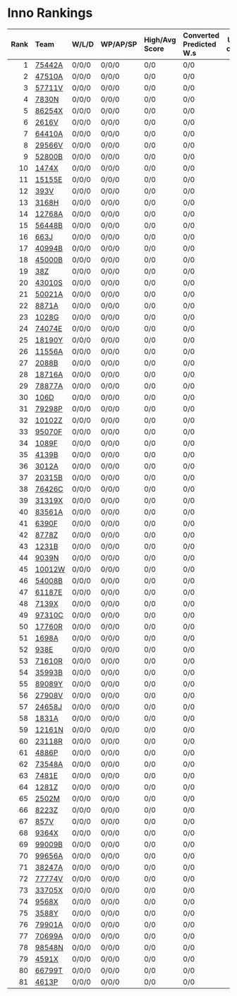 # Inno Rankings

|   Rank | Team                  | W/L/D   | WP/AP/SP   | High/Avg Score   | Converted Predicted W.s   |   Upsets caused |   Match difficuly sum |
|-------:|:----------------------|:--------|:-----------|:-----------------|:--------------------------|----------------:|----------------------:|
|      1 | [75442A](./75442A.md) | 0/0/0   | 0/0/0      | 0/0              | 0/0                       |               0 |                     0 |
|      2 | [47510A](./47510A.md) | 0/0/0   | 0/0/0      | 0/0              | 0/0                       |               0 |                     0 |
|      3 | [57711V](./57711V.md) | 0/0/0   | 0/0/0      | 0/0              | 0/0                       |               0 |                     0 |
|      4 | [7830N](./7830N.md)   | 0/0/0   | 0/0/0      | 0/0              | 0/0                       |               0 |                     0 |
|      5 | [86254X](./86254X.md) | 0/0/0   | 0/0/0      | 0/0              | 0/0                       |               0 |                     0 |
|      6 | [2616V](./2616V.md)   | 0/0/0   | 0/0/0      | 0/0              | 0/0                       |               0 |                     0 |
|      7 | [64410A](./64410A.md) | 0/0/0   | 0/0/0      | 0/0              | 0/0                       |               0 |                     0 |
|      8 | [29566V](./29566V.md) | 0/0/0   | 0/0/0      | 0/0              | 0/0                       |               0 |                     0 |
|      9 | [52800B](./52800B.md) | 0/0/0   | 0/0/0      | 0/0              | 0/0                       |               0 |                     0 |
|     10 | [1474X](./1474X.md)   | 0/0/0   | 0/0/0      | 0/0              | 0/0                       |               0 |                     0 |
|     11 | [15155E](./15155E.md) | 0/0/0   | 0/0/0      | 0/0              | 0/0                       |               0 |                     0 |
|     12 | [393V](./393V.md)     | 0/0/0   | 0/0/0      | 0/0              | 0/0                       |               0 |                     0 |
|     13 | [3168H](./3168H.md)   | 0/0/0   | 0/0/0      | 0/0              | 0/0                       |               0 |                     0 |
|     14 | [12768A](./12768A.md) | 0/0/0   | 0/0/0      | 0/0              | 0/0                       |               0 |                     0 |
|     15 | [56448B](./56448B.md) | 0/0/0   | 0/0/0      | 0/0              | 0/0                       |               0 |                     0 |
|     16 | [663J](./663J.md)     | 0/0/0   | 0/0/0      | 0/0              | 0/0                       |               0 |                     0 |
|     17 | [40994B](./40994B.md) | 0/0/0   | 0/0/0      | 0/0              | 0/0                       |               0 |                     0 |
|     18 | [45000B](./45000B.md) | 0/0/0   | 0/0/0      | 0/0              | 0/0                       |               0 |                     0 |
|     19 | [38Z](./38Z.md)       | 0/0/0   | 0/0/0      | 0/0              | 0/0                       |               0 |                     0 |
|     20 | [43010S](./43010S.md) | 0/0/0   | 0/0/0      | 0/0              | 0/0                       |               0 |                     0 |
|     21 | [50021A](./50021A.md) | 0/0/0   | 0/0/0      | 0/0              | 0/0                       |               0 |                     0 |
|     22 | [8871A](./8871A.md)   | 0/0/0   | 0/0/0      | 0/0              | 0/0                       |               0 |                     0 |
|     23 | [1028G](./1028G.md)   | 0/0/0   | 0/0/0      | 0/0              | 0/0                       |               0 |                     0 |
|     24 | [74074E](./74074E.md) | 0/0/0   | 0/0/0      | 0/0              | 0/0                       |               0 |                     0 |
|     25 | [18190Y](./18190Y.md) | 0/0/0   | 0/0/0      | 0/0              | 0/0                       |               0 |                     0 |
|     26 | [11556A](./11556A.md) | 0/0/0   | 0/0/0      | 0/0              | 0/0                       |               0 |                     0 |
|     27 | [2088B](./2088B.md)   | 0/0/0   | 0/0/0      | 0/0              | 0/0                       |               0 |                     0 |
|     28 | [18716A](./18716A.md) | 0/0/0   | 0/0/0      | 0/0              | 0/0                       |               0 |                     0 |
|     29 | [78877A](./78877A.md) | 0/0/0   | 0/0/0      | 0/0              | 0/0                       |               0 |                     0 |
|     30 | [106D](./106D.md)     | 0/0/0   | 0/0/0      | 0/0              | 0/0                       |               0 |                     0 |
|     31 | [79298P](./79298P.md) | 0/0/0   | 0/0/0      | 0/0              | 0/0                       |               0 |                     0 |
|     32 | [10102Z](./10102Z.md) | 0/0/0   | 0/0/0      | 0/0              | 0/0                       |               0 |                     0 |
|     33 | [95070F](./95070F.md) | 0/0/0   | 0/0/0      | 0/0              | 0/0                       |               0 |                     0 |
|     34 | [1089F](./1089F.md)   | 0/0/0   | 0/0/0      | 0/0              | 0/0                       |               0 |                     0 |
|     35 | [4139B](./4139B.md)   | 0/0/0   | 0/0/0      | 0/0              | 0/0                       |               0 |                     0 |
|     36 | [3012A](./3012A.md)   | 0/0/0   | 0/0/0      | 0/0              | 0/0                       |               0 |                     0 |
|     37 | [20315B](./20315B.md) | 0/0/0   | 0/0/0      | 0/0              | 0/0                       |               0 |                     0 |
|     38 | [76426C](./76426C.md) | 0/0/0   | 0/0/0      | 0/0              | 0/0                       |               0 |                     0 |
|     39 | [31319X](./31319X.md) | 0/0/0   | 0/0/0      | 0/0              | 0/0                       |               0 |                     0 |
|     40 | [83561A](./83561A.md) | 0/0/0   | 0/0/0      | 0/0              | 0/0                       |               0 |                     0 |
|     41 | [6390F](./6390F.md)   | 0/0/0   | 0/0/0      | 0/0              | 0/0                       |               0 |                     0 |
|     42 | [8778Z](./8778Z.md)   | 0/0/0   | 0/0/0      | 0/0              | 0/0                       |               0 |                     0 |
|     43 | [1231B](./1231B.md)   | 0/0/0   | 0/0/0      | 0/0              | 0/0                       |               0 |                     0 |
|     44 | [9039N](./9039N.md)   | 0/0/0   | 0/0/0      | 0/0              | 0/0                       |               0 |                     0 |
|     45 | [10012W](./10012W.md) | 0/0/0   | 0/0/0      | 0/0              | 0/0                       |               0 |                     0 |
|     46 | [54008B](./54008B.md) | 0/0/0   | 0/0/0      | 0/0              | 0/0                       |               0 |                     0 |
|     47 | [61187E](./61187E.md) | 0/0/0   | 0/0/0      | 0/0              | 0/0                       |               0 |                     0 |
|     48 | [7139X](./7139X.md)   | 0/0/0   | 0/0/0      | 0/0              | 0/0                       |               0 |                     0 |
|     49 | [97310C](./97310C.md) | 0/0/0   | 0/0/0      | 0/0              | 0/0                       |               0 |                     0 |
|     50 | [17760R](./17760R.md) | 0/0/0   | 0/0/0      | 0/0              | 0/0                       |               0 |                     0 |
|     51 | [1698A](./1698A.md)   | 0/0/0   | 0/0/0      | 0/0              | 0/0                       |               0 |                     0 |
|     52 | [938E](./938E.md)     | 0/0/0   | 0/0/0      | 0/0              | 0/0                       |               0 |                     0 |
|     53 | [71610R](./71610R.md) | 0/0/0   | 0/0/0      | 0/0              | 0/0                       |               0 |                     0 |
|     54 | [35993B](./35993B.md) | 0/0/0   | 0/0/0      | 0/0              | 0/0                       |               0 |                     0 |
|     55 | [89089Y](./89089Y.md) | 0/0/0   | 0/0/0      | 0/0              | 0/0                       |               0 |                     0 |
|     56 | [27908V](./27908V.md) | 0/0/0   | 0/0/0      | 0/0              | 0/0                       |               0 |                     0 |
|     57 | [24658J](./24658J.md) | 0/0/0   | 0/0/0      | 0/0              | 0/0                       |               0 |                     0 |
|     58 | [1831A](./1831A.md)   | 0/0/0   | 0/0/0      | 0/0              | 0/0                       |               0 |                     0 |
|     59 | [12161N](./12161N.md) | 0/0/0   | 0/0/0      | 0/0              | 0/0                       |               0 |                     0 |
|     60 | [23118R](./23118R.md) | 0/0/0   | 0/0/0      | 0/0              | 0/0                       |               0 |                     0 |
|     61 | [4886P](./4886P.md)   | 0/0/0   | 0/0/0      | 0/0              | 0/0                       |               0 |                     0 |
|     62 | [73548A](./73548A.md) | 0/0/0   | 0/0/0      | 0/0              | 0/0                       |               0 |                     0 |
|     63 | [7481E](./7481E.md)   | 0/0/0   | 0/0/0      | 0/0              | 0/0                       |               0 |                     0 |
|     64 | [1281Z](./1281Z.md)   | 0/0/0   | 0/0/0      | 0/0              | 0/0                       |               0 |                     0 |
|     65 | [2502M](./2502M.md)   | 0/0/0   | 0/0/0      | 0/0              | 0/0                       |               0 |                     0 |
|     66 | [8223Z](./8223Z.md)   | 0/0/0   | 0/0/0      | 0/0              | 0/0                       |               0 |                     0 |
|     67 | [857V](./857V.md)     | 0/0/0   | 0/0/0      | 0/0              | 0/0                       |               0 |                     0 |
|     68 | [9364X](./9364X.md)   | 0/0/0   | 0/0/0      | 0/0              | 0/0                       |               0 |                     0 |
|     69 | [99009B](./99009B.md) | 0/0/0   | 0/0/0      | 0/0              | 0/0                       |               0 |                     0 |
|     70 | [99656A](./99656A.md) | 0/0/0   | 0/0/0      | 0/0              | 0/0                       |               0 |                     0 |
|     71 | [38247A](./38247A.md) | 0/0/0   | 0/0/0      | 0/0              | 0/0                       |               0 |                     0 |
|     72 | [77774V](./77774V.md) | 0/0/0   | 0/0/0      | 0/0              | 0/0                       |               0 |                     0 |
|     73 | [33705X](./33705X.md) | 0/0/0   | 0/0/0      | 0/0              | 0/0                       |               0 |                     0 |
|     74 | [9568X](./9568X.md)   | 0/0/0   | 0/0/0      | 0/0              | 0/0                       |               0 |                     0 |
|     75 | [3588Y](./3588Y.md)   | 0/0/0   | 0/0/0      | 0/0              | 0/0                       |               0 |                     0 |
|     76 | [79901A](./79901A.md) | 0/0/0   | 0/0/0      | 0/0              | 0/0                       |               0 |                     0 |
|     77 | [70699A](./70699A.md) | 0/0/0   | 0/0/0      | 0/0              | 0/0                       |               0 |                     0 |
|     78 | [98548N](./98548N.md) | 0/0/0   | 0/0/0      | 0/0              | 0/0                       |               0 |                     0 |
|     79 | [4591X](./4591X.md)   | 0/0/0   | 0/0/0      | 0/0              | 0/0                       |               0 |                     0 |
|     80 | [66799T](./66799T.md) | 0/0/0   | 0/0/0      | 0/0              | 0/0                       |               0 |                     0 |
|     81 | [4613P](./4613P.md)   | 0/0/0   | 0/0/0      | 0/0              | 0/0                       |               0 |                     0 |